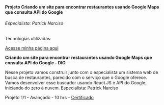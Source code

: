 
#### Projeto Criando um site para encontrar restaurantes usando Google Maps que consulta API do Google
###### Especialista: Patrick Narciso

Tecnologias utilizadas:

<a href="https://danianith.github.io/BootCamp_React_Web_Developer/projeto_API_restaurante">Acesse minha página aqui</a>

**Criando um site para encontrar restaurantes usando Google Maps que consulta API do Google - DIO**

Nesse projeto vamos construir junto com o especialista um sistema web de busca de restaurantes, parecido com o serviço que o Google oferece. Vamos desenvolver esse buscador usando React.JS e API do Google, iniciando do zero à nuvem. Especialista: Patrick Narciso

Projeto 1/1 - Avançado - 10 hrs - <a href="">Certificado</a>
